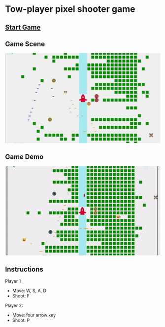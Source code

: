 # Tow-player pixel shooter game

## [Start Game](https://xiaaoo.github.io/shooting-game/)

## Game Scene

<img src="./examples/showcase.jpg" alt="drawing" width="600"/>

## Game Demo

![Game Demo](./examples/demo.gif)

## Instructions

Player 1

- Move: W, S, A, D
- Shoot: F

Player 2:

- Move: four arrow key
- Shoot: P

